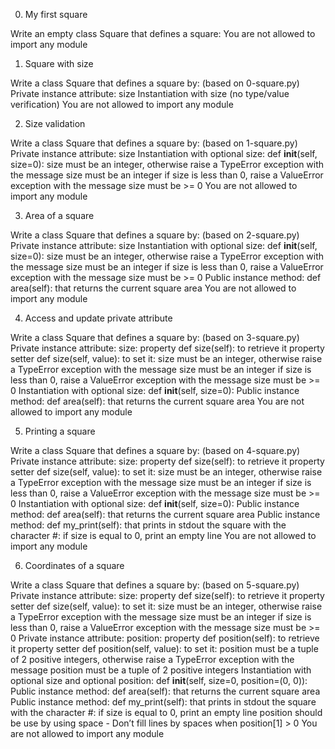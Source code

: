 0. My first square

Write an empty class Square that defines a square:
You are not allowed to import any module

1. Square with size

Write a class Square that defines a square by: (based on 0-square.py)
Private instance attribute: size
Instantiation with size (no type/value verification)
You are not allowed to import any module

2. Size validation

Write a class Square that defines a square by: (based on 1-square.py)
Private instance attribute: size
Instantiation with optional size: def __init__(self, size=0):
size must be an integer, otherwise raise a TypeError exception with the message size must be an integer
if size is less than 0, raise a ValueError exception with the message size must be >= 0
You are not allowed to import any module

3. Area of a square

Write a class Square that defines a square by: (based on 2-square.py)
Private instance attribute: size
Instantiation with optional size: def __init__(self, size=0):
size must be an integer, otherwise raise a TypeError exception with the message size must be an integer
if size is less than 0, raise a ValueError exception with the message size must be >= 0
Public instance method: def area(self): that returns the current square area
You are not allowed to import any module

4. Access and update private attribute

Write a class Square that defines a square by: (based on 3-square.py)
Private instance attribute: size:
property def size(self): to retrieve it
property setter def size(self, value): to set it:
size must be an integer, otherwise raise a TypeError exception with the message size must be an integer
if size is less than 0, raise a ValueError exception with the message size must be >= 0
Instantiation with optional size: def __init__(self, size=0):
Public instance method: def area(self): that returns the current square area
You are not allowed to import any module

5. Printing a square

Write a class Square that defines a square by: (based on 4-square.py)
Private instance attribute: size:
property def size(self): to retrieve it
property setter def size(self, value): to set it:
size must be an integer, otherwise raise a TypeError exception with the message size must be an integer
if size is less than 0, raise a ValueError exception with the message size must be >= 0
Instantiation with optional size: def __init__(self, size=0):
Public instance method: def area(self): that returns the current square area
Public instance method: def my_print(self): that prints in stdout the square with the character #:
if size is equal to 0, print an empty line
You are not allowed to import any module

6. Coordinates of a square

Write a class Square that defines a square by: (based on 5-square.py)
Private instance attribute: size:
property def size(self): to retrieve it
property setter def size(self, value): to set it:
size must be an integer, otherwise raise a TypeError exception with the message size must be an integer
if size is less than 0, raise a ValueError exception with the message size must be >= 0
Private instance attribute: position:
property def position(self): to retrieve it
property setter def position(self, value): to set it:
position must be a tuple of 2 positive integers, otherwise raise a TypeError exception with the message position must be a tuple of 2 positive integers
Instantiation with optional size and optional position: def __init__(self, size=0, position=(0, 0)):
Public instance method: def area(self): that returns the current square area
Public instance method: def my_print(self): that prints in stdout the square with the character #:
if size is equal to 0, print an empty line
position should be use by using space - Don’t fill lines by spaces when position[1] > 0
You are not allowed to import any module
